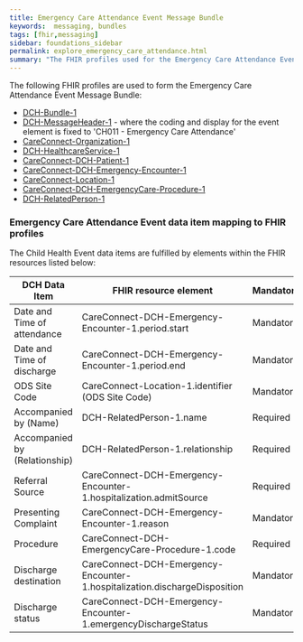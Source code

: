 ```yaml
---
title: Emergency Care Attendance Event Message Bundle
keywords:  messaging, bundles
tags: [fhir,messaging]
sidebar: foundations_sidebar
permalink: explore_emergency_care_attendance.html
summary: "The FHIR profiles used for the Emergency Care Attendance Event Message Bundle"
---
```


The following FHIR profiles are used to form the Emergency Care Attendance Event Message Bundle:

- [DCH-Bundle-1](https://fhir.nhs.uk/STU3/StructureDefinition/DCH-Bundle-1)
- [DCH-MessageHeader-1](https://fhir.nhs.uk/STU3/StructureDefinition/DCH-MessageHeader-1) - where the coding and display for the event element is fixed to 'CH011 - Emergency Care Attendance'
- [CareConnect-Organization-1](https://fhir.hl7.org.uk/STU3/StructureDefinition/CareConnect-Organization-1)
- [DCH-HealthcareService-1](https://fhir.nhs.uk/STU3/StructureDefinition/DCH-HealthcareService-1)
- [CareConnect-DCH-Patient-1](https://fhir.nhs.uk/STU3/StructureDefinition/CareConnect-DCH-Patient-1)
- [CareConnect-DCH-Emergency-Encounter-1](https://fhir.nhs.uk/STU3/StructureDefinition/CareConnect-DCH-Emergency-Encounter-1)
- [CareConnect-Location-1](https://fhir.hl7.org.uk/STU3/StructureDefinition/CareConnect-Location-1)
- [CareConnect-DCH-EmergencyCare-Procedure-1](https://fhir.nhs.uk/STU3/StructureDefinition/CareConnect-DCH-EmergencyCare-Procedure-1)
- [DCH-RelatedPerson-1](https://fhir.nhs.uk/STU3/StructureDefinition/DCH-RelatedPerson-1)

### Emergency Care Attendance Event data item mapping to FHIR profiles ###

The Child Health Event data items are fulfilled by elements within the FHIR resources listed below:

| DCH Data Item                 | FHIR resource element                                                      | Mandatory/Required/Optional |
|-------------------------------|----------------------------------------------------------------------------|-----------------------------|
| Date and Time of attendance   | CareConnect-DCH-Emergency-Encounter-1.period.start                         | Mandatory                   |
| Date and Time of discharge    | CareConnect-DCH-Emergency-Encounter-1.period.end                           | Mandatory                   |
| ODS Site Code                 | CareConnect-Location-1.identifier (ODS Site Code)                      | Mandatory                   |
| Accompanied by (Name)         | DCH-RelatedPerson-1.name                                                   | Required                    |
| Accompanied by (Relationship) | DCH-RelatedPerson-1.relationship                                           | Required                    |
| Referral Source               | CareConnect-DCH-Emergency-Encounter-1.hospitalization.admitSource          | Required                    |
| Presenting Complaint          | CareConnect-DCH-Emergency-Encounter-1.reason                               | Mandatory                   |
| Procedure                     | CareConnect-DCH-EmergencyCare-Procedure-1.code                | Required                    |
| Discharge destination         | CareConnect-DCH-Emergency-Encounter-1.hospitalization.dischargeDisposition                 | Mandatory                   |
| Discharge status              | CareConnect-DCH-Emergency-Encounter-1.emergencyDischargeStatus | Mandatory                   |